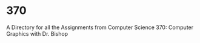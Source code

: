# 370

A Directory for all the Assignments from Computer Science 370: Computer Graphics with Dr. Bishop
